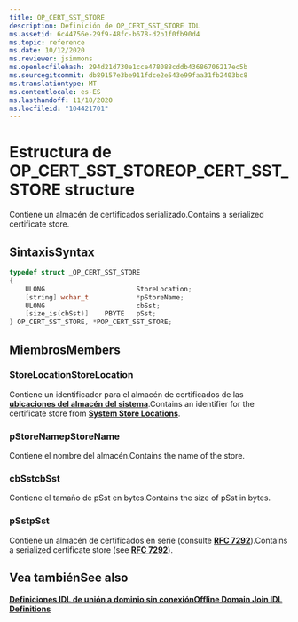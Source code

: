 ```yaml
---
title: OP_CERT_SST_STORE
description: Definición de OP_CERT_SST_STORE IDL
ms.assetid: 6c44756e-29f9-48fc-b678-d2b1f0fb90d4
ms.topic: reference
ms.date: 10/12/2020
ms.reviewer: jsimmons
ms.openlocfilehash: 294d21d730e1cce478088cddb43686706217ec5b
ms.sourcegitcommit: db89157e3be911fdce2e543e99faa31fb2403bc8
ms.translationtype: MT
ms.contentlocale: es-ES
ms.lasthandoff: 11/18/2020
ms.locfileid: "104421701"
---
```

# <a name="op_cert_sst_store-structure"></a><span data-ttu-id="52692-103">Estructura de OP_CERT_SST_STORE</span><span class="sxs-lookup"><span data-stu-id="52692-103">OP_CERT_SST_STORE structure</span></span>

<span data-ttu-id="52692-104">Contiene un almacén de certificados serializado.</span><span class="sxs-lookup"><span data-stu-id="52692-104">Contains a serialized certificate store.</span></span>

## <a name="syntax"></a><span data-ttu-id="52692-105">Sintaxis</span><span class="sxs-lookup"><span data-stu-id="52692-105">Syntax</span></span>

```C++
typedef struct _OP_CERT_SST_STORE
{
    ULONG                       StoreLocation;
    [string] wchar_t            *pStoreName;
    ULONG                       cbSst;
    [size_is(cbSst)]    PBYTE   pSst;
} OP_CERT_SST_STORE, *POP_CERT_SST_STORE;
```

## <a name="members"></a><span data-ttu-id="52692-106">Miembros</span><span class="sxs-lookup"><span data-stu-id="52692-106">Members</span></span>

### <a name="storelocation"></a><span data-ttu-id="52692-107">StoreLocation</span><span class="sxs-lookup"><span data-stu-id="52692-107">StoreLocation</span></span>

<span data-ttu-id="52692-108">Contiene un identificador para el almacén de certificados de las [**ubicaciones del almacén del sistema**](../seccrypto/system-store-locations.md).</span><span class="sxs-lookup"><span data-stu-id="52692-108">Contains an identifier for the certificate store from [**System Store Locations**](../seccrypto/system-store-locations.md).</span></span>

### <a name="pstorename"></a><span data-ttu-id="52692-109">pStoreName</span><span class="sxs-lookup"><span data-stu-id="52692-109">pStoreName</span></span>

<span data-ttu-id="52692-110">Contiene el nombre del almacén.</span><span class="sxs-lookup"><span data-stu-id="52692-110">Contains the name of the store.</span></span>

### <a name="cbsst"></a><span data-ttu-id="52692-111">cbSst</span><span class="sxs-lookup"><span data-stu-id="52692-111">cbSst</span></span>

<span data-ttu-id="52692-112">Contiene el tamaño de pSst en bytes.</span><span class="sxs-lookup"><span data-stu-id="52692-112">Contains the size of pSst in bytes.</span></span>

### <a name="psst"></a><span data-ttu-id="52692-113">pSst</span><span class="sxs-lookup"><span data-stu-id="52692-113">pSst</span></span>

<span data-ttu-id="52692-114">Contiene un almacén de certificados en serie (consulte [**RFC 7292**](https://tools.ietf.org/html/rfc7292)).</span><span class="sxs-lookup"><span data-stu-id="52692-114">Contains a serialized certificate store (see [**RFC 7292**](https://tools.ietf.org/html/rfc7292)).</span></span>

## <a name="see-also"></a><span data-ttu-id="52692-115">Vea también</span><span class="sxs-lookup"><span data-stu-id="52692-115">See also</span></span>

[<span data-ttu-id="52692-116">**Definiciones IDL de unión a dominio sin conexión**</span><span class="sxs-lookup"><span data-stu-id="52692-116">**Offline Domain Join IDL Definitions**</span></span>](odj-idl.md)